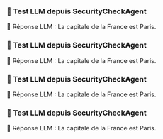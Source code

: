 ### 🧪 Test LLM depuis SecurityCheckAgent
🔁 Réponse LLM : La capitale de la France est Paris.
### 🧪 Test LLM depuis SecurityCheckAgent
🔁 Réponse LLM : La capitale de la France est Paris.
### 🧪 Test LLM depuis SecurityCheckAgent
🔁 Réponse LLM : La capitale de la France est Paris.
### 🧪 Test LLM depuis SecurityCheckAgent
🔁 Réponse LLM : La capitale de la France est Paris.

